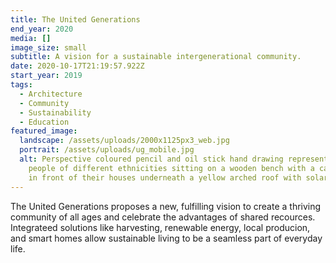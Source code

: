 ```yaml
---
title: The United Generations
end_year: 2020
media: []
image_size: small
subtitle: A vision for a sustainable intergenerational community.
date: 2020-10-17T21:19:57.922Z
start_year: 2019
tags:
  - Architecture
  - Community
  - Sustainability
  - Education
featured_image:
  landscape: /assets/uploads/2000x1125px3_web.jpg
  portrait: /assets/uploads/ug_mobile.jpg
  alt: Perspective coloured pencil and oil stick hand drawing representing two
    people of different ethnicities sitting on a wooden bench with a cat and dog
    in front of their houses underneath a yellow arched roof with solar panels.
---
```


The United Generations proposes a new, fulfilling vision to create a thriving community of all ages and celebrate the advantages of shared recources. Integrateed solutions like harvesting, renewable energy, local producion, and smart homes allow sustainable living to be a seamless part of everyday life.